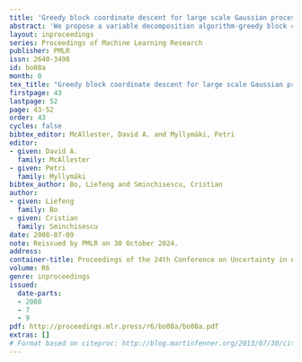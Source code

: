 ```yaml
---
title: 'Greedy block coordinate descent for large scale Gaussian process regression'
abstract: 'We propose a variable decomposition algorithm-greedy block coordinate descent (GBCD)-in order to make dense Gaussian process regression practical for large scale problems. GBCD breaks a large scale optimization into a series of small sub-problems. The challenge in variable decomposition algorithms is the identification of a sub-problem (the active set of variables) that yields the largest improvement. We analyze the limitations of existing methods and cast the active set selection into a zero-norm constrained optimization problem that we solve using greedy methods. By directly estimating the decrease in the objective function, we obtain not only efficient approximate solutions for GBCD, but we are also able to demonstrate that the method is globally convergent. Empirical comparisons against competing dense methods like Conjugate Gradient or SMO show that GBCD is an order of magnitude faster. Comparisons against sparse GP methods show that GBCD is both accurate and capable of handling datasets of 100,000 samples or more.'
layout: inproceedings
series: Proceedings of Machine Learning Research
publisher: PMLR
issn: 2640-3498
id: bo08a
month: 0
tex_title: "Greedy block coordinate descent for large scale Gaussian process regression"
firstpage: 43
lastpage: 52
page: 43-52
order: 43
cycles: false
bibtex_editor: McAllester, David A. and Myllymäki, Petri
editor:
- given: David A.
  family: McAllester
- given: Petri
  family: Myllymäki
bibtex_author: Bo, Liefeng and Sminchisescu, Cristian
author:
- given: Liefeng
  family: Bo
- given: Cristian
  family: Sminchisescu 
date: 2008-07-09
note: Reissued by PMLR on 30 October 2024.
address:
container-title: Proceedings of the 24th Conference on Uncertainty in Artificial Intelligence
volume: R6
genre: inproceedings
issued:
  date-parts:
  - 2008
  - 7
  - 9
pdf: http://proceedings.mlr.press/r6/bo08a/bo08a.pdf
extras: []
# Format based on citeproc: http://blog.martinfenner.org/2013/07/30/citeproc-yaml-for-bibliographies/
---
```

